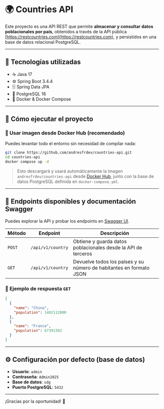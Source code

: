 # 🌍 Countries API

Este proyecto es una API REST que permite **almacenar y consultar datos poblacionales por país**, obtenidos a través de la API pública [https://restcountries.com](https://restcountries.com), y persistidos en una base de datos relacional PostgreSQL.

---

## 🔧 Tecnologías utilizadas

- ☕ Java 17
- ⚙️ Spring Boot 3.4.4
- 🗄️ Spring Data JPA
- 🐘 PostgreSQL 16
- 🐳 Docker & Docker Compose

---

## 🚀 Cómo ejecutar el proyecto

### 🔁 Usar imagen desde Docker Hub (recomendado)

Puedes levantar todo el entorno sin necesidad de compilar nada:

```bash
git clone https://github.com/andresfrdev/countries-api.git
cd countries-api
docker compose up -d
```

> Esto descargará y usará automáticamente la imagen `andresfrdev/countries-api` desde [Docker Hub](https://hub.docker.com/r/andresfrdev/countries-api), junto con la base de datos PostgreSQL definida en `docker-compose.yml`.

---

## 📡 Endpoints disponibles y documentación Swagger

Puedes explorar la API y probar los endpoints en [Swagger UI](http://localhost:8080/swagger-ui/index.html).

| Método | Endpoint                   | Descripción                                                                 |
|--------|----------------------------|-----------------------------------------------------------------------------|
| `POST` | `/api/v1/country`      | Obtiene y guarda datos poblacionales desde la API de terceros              |
| `GET`  | `/api/v1/country`      | Devuelve todos los países y su número de habitantes en formato JSON        |

### 🔁 Ejemplo de respuesta `GET`

```json
[
  {
    "name": "China",
    "population": 1402112000
  },
  {
    "name": "France",
    "population": 67391582
  }
]
```

---

## ⚙️ Configuración por defecto (base de datos)

- **Usuario**: `admin`
- **Contraseña**: `Admin2025`
- **Base de datos**: `sdg`
- **Puerto PostgreSQL**: `5432`

---

¡Gracias por la oportunidad! 🚀
